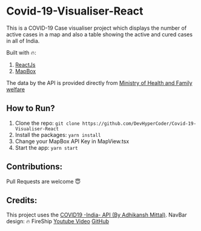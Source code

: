 # Covid-19-Visualiser-React

This is a COVID-19 Case visualiser project which displays the number of active cases in a map and also a table showing the active and cured cases in all of India.

Built with 🔥:
1. [ReactJs](https://reactjs.org/)
2. [MapBox](https://www.mapbox.com/)

The data by the API is provided directly from [Ministry of Health and Family welfare](https://mohfw.gov.in)

## How to Run?
1. Clone the repo: `git clone https://github.com/DevHyperCoder/Covid-19-Visualiser-React`
2. Install the packages: `yarn install`
3. Change your MapBox API Key in MapView.tsx
4. Start the app: `yarn start`

## Contributions:
Pull Requests are welcome 😇 

## Credits:
This project uses the [COVID19 -India- API (By Adhikansh Mittal)](https://documenter.getpostman.com/view/5665978/SzYaVdaW?version=latest). 
NavBar design: 🔥 FireShip [Youtube Video](https://www.youtube.com/watch?v=biOMz4puGt8) [GitHub](https://github.com/fireship-io/222-responsive-icon-nav-css/)
